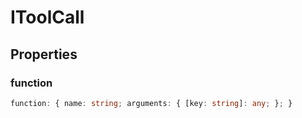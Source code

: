 # IToolCall

## Properties

### function

```ts
function: { name: string; arguments: { [key: string]: any; }; }
```
